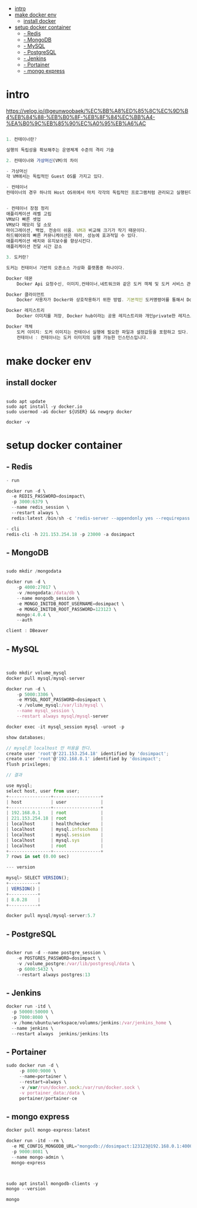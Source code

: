 
- [intro](#intro)
- [make docker env](#make-docker-env)
  - [install docker](#install-docker)
- [setup docker container](#setup-docker-container)
  - [- Redis](#ulliredisliul)
  - [- MongoDB](#ullimongodbliul)
  - [- MySQL](#ullimysqlliul)
  - [- PostgreSQL](#ullipostgresqlliul)
  - [- Jenkins](#ullijenkinsliul)
  - [- Portainer](#ulliportainerliul)
  - [- mongo express](#ullimongo-expressliul)

# intro

https://velog.io/@geunwoobaek/%EC%BB%A8%ED%85%8C%EC%9D%B4%EB%84%88-%EB%B0%8F-%EB%8F%84%EC%BB%A4-%EA%B0%9C%EB%85%90%EC%A0%95%EB%A6%AC

```js

1. 컨테이너란?

실행의 독립성을 확보해주는 운영체계 수준의 격리 기술

2. 컨테이너와 가상머신(VM)의 차이

- 가상머신
각 VM에서는 독립적인 Guest OS를 가지고 있다.

- 컨테이너
컨테이너의 경우 하나의 Host OS위에서 마치 각각의 독립적인 프로그램처럼 관리되고 실행된다


- 컨테이너 장점 정리
애플리케이션 레벨 고립
VM보다 빠른 셋업
VM보다 메모리 덜 소모
마이그레이션, 백업, 전송이 쉬움. VM과 비교해 크기가 작기 때문이다.
하드웨어와의 빠른 커뮤니케이션은 따라, 성능에 효과적일 수 있다.
애플리케이션 배치와 유지보수를 향상시킨다.
애플리케이션 전달 시간 감소

3. 도커란?

도커는 컨테이너 기반의 오픈소스 가상화 플랫폼중 하나이다.

Docker 데몬
    Docker Api 요청수신, 이미지,컨테이너,네트워크와 같은 도커 객체 및 도커 서비스 관리

Docker 클라이언트
    Docker 사용자가 Docker와 상호작용하기 위한 방법. 기본적인 도커명령어를 통해서 Docker 데몬과 통신

Docker 레지스트리
    Docker 이미지를 저장, Docker hub이라는 공용 레지스트리와 개인private한 레지스트리가 있다. 일반적으로 공용 레지스트리에서 실행

Docker 객체
    도커 이미지: 도커 이미지는 컨테이너 실행에 필요한 파일과 설정값등을 포함하고 있다.
    컨테이너 : 컨테이너는 도커 이미지의 실행 가능한 인스턴스입니다.

```

# make docker env

## install docker

```

sudo apt update
sudo apt install -y docker.io
sudo usermod -aG docker ${USER} && newgrp docker

docker -v

```

# setup docker container

## - Redis

```js
- run

docker run -d \
  -e REDIS_PASSWORD=dosimpact\
  -p 3000:6379 \
  --name redis_session \
  --restart always \
  redis:latest /bin/sh -c 'redis-server --appendonly yes --requirepass ${REDIS_PASSWORD}'

- cli
redis-cli -h 221.153.254.18 -p 23000 -a dosimpact

```
## - MongoDB

```js

sudo mkdir /mongodata

docker run -d \
    -p 4000:27017 \
    -v /mongodata:/data/db \
    --name mongodb_session \
    -e MONGO_INITDB_ROOT_USERNAME=dosimpact \
    -e MONGO_INITDB_ROOT_PASSWORD=123123 \
    mongo:4.0.4 \
    --auth

client : DBeaver

```
## - MySQL
```js


sudo mkdir volume_mysql
docker pull mysql/mysql-server

docker run -d \
    -p 5000:3306 \
    -e MYSQL_ROOT_PASSWORD=dosimpact \
    -v /volume_mysql:/var/lib/mysql \
    --name mysql_session \
    --restart always mysql/mysql-server

docker exec -it mysql_session mysql -uroot -p

show databases;

// mysql은 localhost 만 허용을 한다.
create user 'root'@'221.153.254.18' identified by 'dosimpact';
create user 'root'@'192.168.0.1' identified by 'dosimpact';
flush privileges;

// 결과

use mysql;
select host, user from user;
+----------------+------------------+
| host           | user             |
+----------------+------------------+
| 192.168.0.1    | root             |
| 221.153.254.18 | root             |
| localhost      | healthchecker    |
| localhost      | mysql.infoschema |
| localhost      | mysql.session    |
| localhost      | mysql.sys        |
| localhost      | root             |
+----------------+------------------+
7 rows in set (0.00 sec)

--- version

mysql> SELECT VERSION();
+-----------+
| VERSION() |
+-----------+
| 8.0.28    |
+-----------+

docker pull mysql/mysql-server:5.7
```

## - PostgreSQL

```js

docker run -d --name postgre_session \
    -e POSTGRES_PASSWORD=dosimpact \
    -v /volume_postgre:/var/lib/postgresql/data \
    -p 6000:5432 \
    --restart always postgres:13
```
## - Jenkins

```js
docker run -itd \
  -p 50000:50000 \
  -p 7000:8080 \
  -v /home/ubuntu/workspace/volumns/jenkins:/var/jenkins_home \
  --name jenkins \
  --restart always  jenkins/jenkins:lts
```
## - Portainer

```js
sudo docker run -d \
     -p 8000:9000 \
     --name=portainer \
     --restart=always \
     -v /var/run/docker.sock:/var/run/docker.sock \
     -v portainer_data:/data \
     portainer/portainer-ce
```

## - mongo express

```js
docker pull mongo-express:latest

docker run -itd --rm \
  -e ME_CONFIG_MONGODB_URL="mongodb://dosimpact:123123@192.168.0.1:4000" \
  -p 9000:8081 \
  --name mongo-admin \
  mongo-express



sudo apt install mongodb-clients -y
mongo --version

mongo 
```


